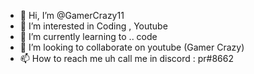 - 👋 Hi, I’m @GamerCrazy11
- 👀 I’m interested in Coding , Youtube
- 🌱 I’m currently learning to .. code
- 💞️ I’m looking to collaborate on youtube (Gamer Crazy)
- 📫 How to reach me uh call me in discord : pr#8662

<!---
GamerCrazy11/GamerCrazy11 is a ✨ special ✨ repository because its `README.md` (this file) appears on your GitHub profile.
You can click the Preview link to take a look at your changes.
--->
